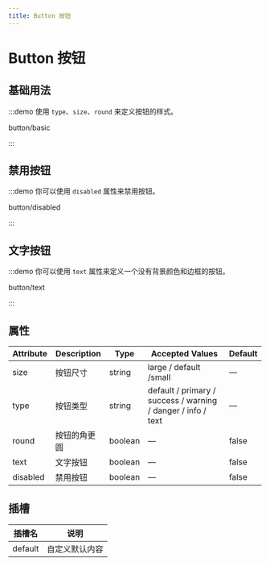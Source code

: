 ```yaml
---
title: Button 按钮
---
```


# Button 按钮

## 基础用法

:::demo 使用 `type`、`size`、`round` 来定义按钮的样式。

button/basic

:::

## 禁用按钮

:::demo 你可以使用 `disabled` 属性来禁用按钮。

button/disabled

:::

## 文字按钮

:::demo 你可以使用 `text` 属性来定义一个没有背景颜色和边框的按钮。

button/text

:::

## 属性

| Attribute | Description  | Type    | Accepted Values                                              | Default |
| --------- | ------------ | ------- | ------------------------------------------------------------ | ------- |
| size      | 按钮尺寸     | string  | large / default /small                                       | —       |
| type      | 按钮类型     | string  | default / primary / success / warning / danger / info / text | —       |
| round     | 按钮的角更圆 | boolean | —                                                            | false   |
| text      | 文字按钮     | boolean | —                                                            | false   |
| disabled  | 禁用按钮     | boolean | —                                                            | false   |

## 插槽

| 插槽名  | 说明           |
| ------- | -------------- |
| default | 自定义默认内容 |
